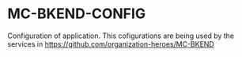# MC-BKEND-CONFIG
Configuration of application.
This cofigurations are being used by the services in https://github.com/organization-heroes/MC-BKEND
